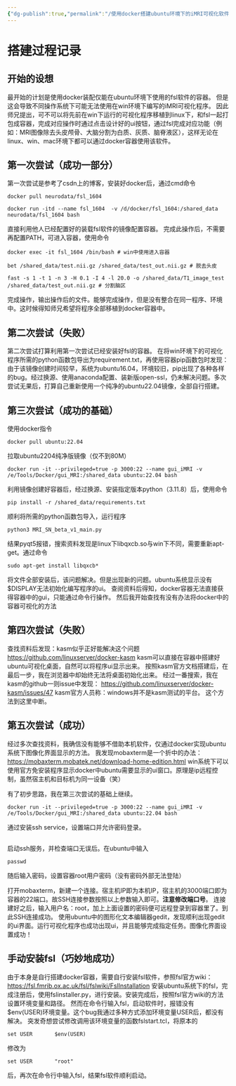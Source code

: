 ```yaml
---
{"dg-publish":true,"permalink":"/使用docker搭建ubuntu环境下的iMRI可视化软件/","noteIcon":"","created":"2024-05-04T17:53:29.531+08:00","updated":"2024-05-04T18:03:58.132+08:00"}
---
```



# 搭建过程记录
## 开始的设想
最开始的计划是使用docker装配仅能在ubuntu环境下使用的fsl软件的容器。
但是这会导致不同操作系统下可能无法使用在win环境下编写的iMRI可视化程序。
因此师兄提出，可不可以将先前在win下运行的可视化程序移植到linux下，和fsl一起打包成容器，完成对应操作时通过点击设计好的ui按钮，通过fsl完成对应功能（例如：MRI图像除去头皮颅骨、大脑分割为白质、灰质、脑脊液区），这样无论在linux、win、mac环境下都可以通过docker容器使用该软件。

## 第一次尝试（成功一部分）
第一次尝试是参考了csdn上的博客，安装好docker后，通过cmd命令
```
docker pull neurodata/fsl_1604

docker run -itd --name fsl_1604  -v /d/docker/fsl_1604:/shared_data neurodata/fsl_1604 bash
```
直接利用他人已经配置好的装载fsl软件的镜像配置容器。
完成此操作后，不需要再配置PATH，可进入容器，使用命令
```
docker exec -it fsl_1604 /bin/bash # win中使用进入容器

bet /shared_data/test.nii.gz /shared_data/test_out.nii.gz # 脱去头皮

fast -s 1 -t 1 -n 3 -H 0.1 -I 4 -l 20.0 -o /shared_data/T1_image_test /shared_data/test_out.nii.gz # 分割脑区
```
完成操作，输出操作后的文件。能够完成操作，但是没有整合在同一程序、环境中。这时候得知师兄希望将程序全部移植到docker容器中。

## 第二次尝试（失败）
第二次尝试打算利用第一次尝试已经安装好fsl的容器。
在将win环境下的可视化程序所需的python函数包导出为requirement.txt，再使用容器pip函数包时发现：由于该镜像创建时间较早，系统为ubuntu16.04，环境较旧，pip出现了各种各样的bug。经过换源、使用anaconda配置、装新版open-ssl，仍未解决问题。多次尝试无果后，打算自己重新使用一个纯净的ubuntu22.04镜像，全部自行搭建。

## 第三次尝试（成功的基础）
使用docker指令
```
docker pull ubuntu:22.04
```
拉取ubuntu2204纯净版镜像（仅不到80M）
```
docker run -it --privileged=true -p 3000:22 --name gui_iMRI -v /e/Tools/Docker/gui_MRI:/shared_data ubuntu:22.04 bash
```
利用镜像创建好容器后，经过换源、安装指定版本python（3.11.8）后，使用命令
```
pip install -r /shared_data/requirements.txt
```
顺利将所需的python函数包导入，运行程序
```
python3 MRI_SN_beta_v1_main.py
```
结果pyqt5报错，搜索资料发现是linux下libqxcb.so与win下不同，需要重新apt-get。通过命令
```
sudo apt-get install libqxcb*
```
将文件全部安装后，该问题解决。但是出现新的问题。ubuntu系统显示没有$DISPLAY无法初始化编写程序的ui。
查阅资料后得知，docker容器无法直接获得容器中的gui，只能通过命令行操作。
然后我开始查找有没有办法将docker中的容器可视化的方法

## 第四次尝试（失败）
查找资料后发现：kasm似乎正好能解决这个问题
https://github.com/linuxserver/docker-kasm
kasm可以直接在容器中搭建好ubuntu可视化桌面，自然可以将程序ui显示出来。
按照kasm官方文档搭建后，在最后一步，我在浏览器中却始终无法将桌面初始化出来。
经过一番搜索，我在kasm的github一则issue中发现：
https://github.com/linuxserver/docker-kasm/issues/47
kasm官方人员称：windows并不是kasm测试的平台。
这个方法到这里中断。

## 第五次尝试（成功）
经过多次查找资料，我确信没有能够不借助本机软件，仅通过docker实现ubuntu系统下图像化界面显示的方法。
我发现mobaxterm是一个折中的办法：
https://mobaxterm.mobatek.net/download-home-edition.html
win系统下可以使用官方免安装程序显示docker中ubuntu需要显示的ui窗口。原理是ip远程控制，虽然宿主机和目标机为同一设备（笑）

有了初步思路，我在第三次尝试的基础上继续。
```
docker run -it --privileged=true -p 3000:22 --name gui_iMRI -v /e/Tools/Docker/gui_MRI:/shared_data ubuntu:22.04 bash
```
通过安装ssh service，设置端口并允许密码登录。
```

```
启动ssh服务，并检查端口无误后。在ubuntu中输入
```
passwd
```
随后输入密码，设置容器root用户密码（没有密码外部无法登陆）

打开mobaxterm，新建一个连接。宿主机IP即为本机IP，宿主机的3000端口即为容器的22端口。故SSH连接参数按照以上参数输入即可。**注意修改端口号**。
连接建好之后，输入用户名：root，加上上面设置的密码便可远程登录到容器里了。到此SSH连接成功。
使用ubuntu中的图形化文本编辑器gedit，发现顺利出现gedit的ui界面。运行可视化程序也成功出现ui，并且能够完成指定任务。图像化界面设置成功！

## 手动安装fsl（巧妙地成功）
由于本身是自行搭建docker容器，需要自行安装fsl软件，参照fsl官方wiki：
https://fsl.fmrib.ox.ac.uk/fsl/fslwiki/FslInstallation
安装ubuntu系统下的fsl，完成注册后，使用fslinstaller.py，进行安装。安装完成后，按照fsl官方wiki的方法设置环境变量和路径。
然而在命令行输入fsl，启动软件时，报错没有$env(USER)环境变量。这个bug我通过多种方式添加环境变量USER后，都没有解决。
突发奇想尝试修改调用该环境变量的函数fslstart.tcl，将原本的
```
set USER       $env(USER)
```
修改为
```
set USER       "root"   
```
后，再次在命令行中输入fsl，结果fsl软件顺利启动。